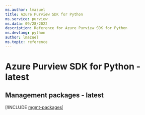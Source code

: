 ```yaml
---
ms.author: lmazuel
title: Azure Purview SDK for Python
ms.service: purview
ms.data: 09/28/2022
description: Reference for Azure Purview SDK for Python
ms.devlang: python
author: lmazuel
ms.topic: reference
---
```

# Azure Purview SDK for Python - latest

## Management packages - latest
[!INCLUDE [mgmt-packages](purview-mgmt-index.md)]